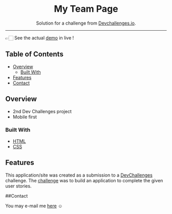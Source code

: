 <h1 align="center">My Team Page</h1>

<div align="center">
   Solution for a challenge from  <a href="http://devchallenges.io" target="_blank">Devchallenges.io</a>.
</div>
<hr/>


<div>
👉🏻 See the actual <a href="https://tender-stonebraker-dc8a2f.netlify.app/" target="_blank">demo</a>  in live !
</div>


<!-- TABLE OF CONTENTS -->

## Table of Contents

- [Overview](#overview)
  - [Built With](#built-with)
- [Features](#features)
- [Contact](#contact)

<!-- OVERVIEW -->

## Overview

- 2nd Dev Challenges project
- Mobile first

### Built With

- [HTML](https://www.w3schools.com/html/)
- [CSS](https://www.w3schools.com/css/)

## Features

This application/site was created as a submission to a [DevChallenges](https://devchallenges.io/challenges) challenge. The [challenge](https://devchallenges.io/challenges/hhmesazsqgKXrTkYkt0U) was to build an application to complete the given user stories.


##Contact

You may e-mail me <a href="mailto:francoisnoel62@gmail.com">here</a> ☺️
